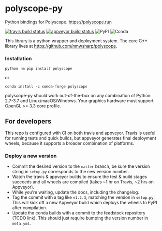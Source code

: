 # polyscope-py
Python bindings for Polyscope. https://polyscope.run

[![travis build status](https://travis-ci.com/nmwsharp/polyscope-py.svg?branch=master)](https://travis-ci.com/nmwsharp/polyscope-py)
[![appveyor build status](https://ci.appveyor.com/api/projects/status/epf2tpgc0oarjrrx/branch/master?svg=true)](https://ci.appveyor.com/project/nmwsharp/polyscope-py/branch/master)
![PyPI](https://img.shields.io/pypi/v/polyscope?style=plastic)
![Conda](https://img.shields.io/conda/v/conda-forge/polyscope)

This library is a python wrapper and deployment system. The core C++ library lives at https://github.com/nmwsharp/polyscope.

### Installation

```
python -m pip install polyscope
```

or

```
conda install -c conda-forge polyscope
```

polyscope-py should work out-of-the-box on any combination of Python 2.7-3.7 and Linux/macOS/Windows. Your graphics hardware must support OpenGL >= 3.3 core profile.

## For developers

This repo is configured with CI on both travis and appveyor. Travis is useful for running tests and quick builds, but appveyor generates final deployment wheels, because it supports a broader combination of platforms.

### Deploy a new version

- Commit the desired version to the `master` branch, be sure the version string in `setup.py` corresponds to the new version number.
- Watch the travis & appveyor builds to ensure the test & build stages succeeds and all wheels are compiled (takes ~1 hr on Travis, ~2 hrs on Appveyor).
- While you're waiting, update the docs, including the changelog.
- Tag the commit with a tag like `v1.2.3`, matching the version in `setup.py`. This will kick off a new Appveyor build which deploys the wheels to PyPI after compilation.
- Update the conda builds with a commit to the feedstock repository (TODO link). This should just require bumping the version number in `meta.yml`.
